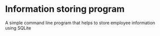 # Information storing program
A simple command line program that helps to store employee information using SQLite
